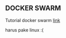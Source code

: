 ## DOCKER SWARM

Tutorial docker swarm [link](https://docs.docker.com/engine/swarm/swarm-tutorial/)

harus pake linux :(